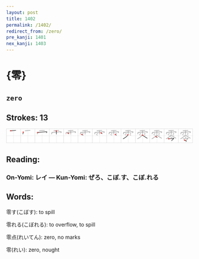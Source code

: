 ```yaml
---
layout: post
title: 1402
permalink: /1402/
redirect_from: /zero/
pre_kanji: 1401
nex_kanji: 1403
---
```


# {零}

## `zero`

## Strokes: 13

<div class="stroke"><img src="../images/E99BB6.png" /></div>

## Reading:

### On-Yomi: レイ &mdash; Kun-Yomi: ぜろ、こぼ.す、こぼ.れる

## Words:

零す(こぼす): to spill

零れる(こぼれる): to overflow, to spill

零点(れいてん): zero, no marks

零(れい): zero, nought
